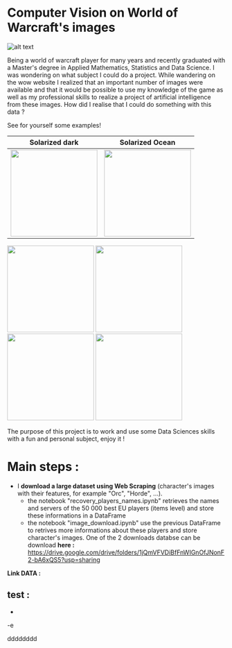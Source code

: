 # Computer Vision on World of Warcraft's images

![alt text](https://upload.wikimedia.org/wikipedia/fr/4/42/World_of_Warcraft_Shadowlands_Logo.png)

Being a world of warcraft player for many years and recently graduated with a Master's degree in Applied Mathematics, Statistics and Data Science. I was wondering on what subject I could do a project. 
While wandering on the wow website I realized that an important number of images were available and that it would be possible to use my knowledge of the game as well as my professional skills to realize a project of artificial intelligence from these images.
How did I realise that I could do something with this data ? 

See for yourself some examples!



Solarized dark             |  Solarized Ocean
:-------------------------:|:-------------------------:
<img src="https://wow.zamimg.com/uploads/screenshots/normal/389945-gnome.jpg" width="200" height="200">  |  <img src="https://wow.zamimg.com/uploads/screenshots/normal/858396-tauren.jpg" width="200" height="200">



<img src="https://wow.zamimg.com/uploads/screenshots/normal/389945-gnome.jpg" width="200" height="200">
<img src="https://wow.zamimg.com/uploads/screenshots/normal/858396-tauren.jpg" width="200" height="200">
<img src="https://wow.zamimg.com/uploads/screenshots/normal/427531-humain.jpg" width="200" height="200">
<img src="https://wow.zamimg.com/uploads/screenshots/normal/438665-orc.jpg" width="200" height="200">

The purpose of this project is to work and use some Data Sciences skills with a fun and personal subject, enjoy it !

 # Main steps :
 - I **download a large dataset using Web Scraping** (character's images with their features, for example "Orc", "Horde", ...). 
    - the notebook "recovery_players_names.ipynb" retrieves the names and servers of the 50 000 best EU players (items level) and store these informations in a DataFrame
    - the notebook "image_download.ipynb" use the previous DataFrame to retrives more informations about these players and store character's images.
      One of the 2 downloads databse can be download **here :** https://drive.google.com/drive/folders/1jQmVFVDiBfFnWIGnOfJNonF2-bA6xQS5?usp=sharing







**Link DATA :** 

test :
 - 
 - 
 -e 
 
  dddddddd
 ##
